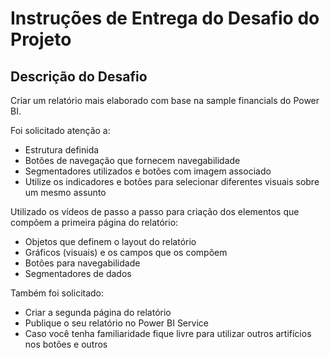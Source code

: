 # Instruções de Entrega do Desafio do Projeto

## Descrição do Desafio

Criar um relatório mais elaborado com base na sample financials do Power BI.

Foi solicitado atenção a:

- Estrutura definida
- Botões de navegação que fornecem navegabilidade
- Segmentadores utilizados e botões com imagem associado
- Utilize os indicadores e botões para selecionar diferentes visuais sobre um mesmo assunto

Utilizado os vídeos de passo a passo para criação dos elementos que compõem a primeira página do relatório:

- Objetos que definem o layout do relatório
- Gráficos (visuais) e os campos que os compõem
- Botões para navegabilidade
- Segmentadores de dados

Também foi solicitado:

- Criar a segunda página do relatório
- Publique o seu relatório no Power BI Service
- Caso você tenha familiaridade fique livre para utilizar outros artifícios nos botões e outros


